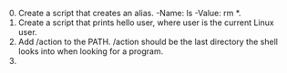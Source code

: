 0. Create a script that creates an alias.
-Name: ls
-Value: rm *.
1. Create a script that prints hello user, where user is the current Linux user.
2. Add /action to the PATH. /action should be the last directory the shell looks into when looking for a program.
3. 

